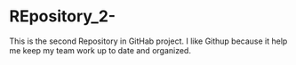 # REpository_2-
This is the second Repository in GitHab project. 
I like Githup because it help me keep my team work up to date and organized.
